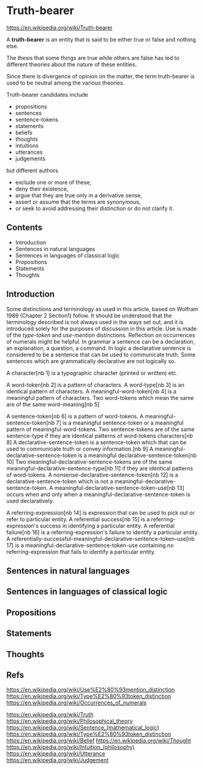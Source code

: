 # Truth-bearer

https://en.wikipedia.org/wiki/Truth-bearer

A **truth-bearer** is an entity that is said to be either true or false and nothing else.

The thesis that some things are true while others are false has led to different theories about the nature of these entities. 

Since there is divergence of opinion on the matter, the term truth-bearer is used to be neutral among the various theories. 

Truth-bearer candidates include
- propositions
- sentences
- sentence-tokens
- statements
- beliefs
- thoughts
- intuitions
- utterances
- judgements

but different authors
- exclude one or more of these,
- deny their existence,
- argue that they are true only in a derivative sense,
- assert or assume that the terms are synonymous,
- or seek to avoid addressing their distinction or do not clarify it.

## Contents

- Introduction
- Sentences in natural languages
- Sentences in languages of classical logic
- Propositions
- Statements
- Thoughts


## Introduction

Some distinctions and terminology as used in this article, based on Wolfram 1989 (Chapter 2 Section1) follow. It should be understood that the terminology described is not always used in the ways set out, and it is introduced solely for the purposes of discussion in this article. Use is made of the *type-token* and *use-mention* distinctions. Reflection on occurrences of numerals might be helpful. In grammar a sentence can be a declaration, an explanation, a question, a command. In logic a declarative sentence is considered to be a sentence that can be used to communicate truth. Some sentences which are grammatically declarative are not logically so.

A character[nb 1] is a typographic character (printed or written) etc.

A word-token[nb 2] is a pattern of characters. A word-type[nb 3] is an identical pattern of characters. A meaningful-word-token[nb 4] is a meaningful pattern of characters. Two word-tokens which mean the same are of the same word-meaning[nb 5]

A sentence-token[nb 6] is a pattern of word-tokens. A meaningful-sentence-token[nb 7] is a meaningful sentence-token or a meaningful pattern of meaningful-word-tokens. Two sentence-tokens are of the same sentence-type if they are identical patterns of word-tokens characters[nb 8] A declarative-sentence-token is a sentence-token which that can be used to communicate truth or convey information.[nb 9] A meaningful-declarative-sentence-token is a meaningful declarative-sentence-token[nb 10] Two meaningful-declarative-sentence-tokens are of the same meaningful-declarative-sentence-type[nb 11] if they are identical patterns of word-tokens. A nonsense-declarative-sentence-token[nb 12] is a declarative-sentence-token which is not a meaningful-declarative-sentence-token. A meaningful-declarative-sentence-token-use[nb 13] occurs when and only when a meaningful-declarative-sentence-token is used declaratively.

A referring-expression[nb 14] is expression that can be used to pick out or refer to particular entity. A referential success[nb 15] is a referring-expression's success in identifying a particular entity. A referential failure[nb 16] is a referring-expression's failure to identify a particular entity. A referentially-successful-meaningful-declarative-sentence-token-use[nb 17] is a meaningful-declarative-sentence-token-use containing no referring-expression that fails to identify a particular entity.

## Sentences in natural languages


## Sentences in languages of classical logic


## Propositions


## Statements


## Thoughts





## Refs

https://en.wikipedia.org/wiki/Use%E2%80%93mention_distinction
https://en.wikipedia.org/wiki/Type%E2%80%93token_distinction
https://en.wikipedia.org/wiki/Occurrences_of_numerals

https://en.wikipedia.org/wiki/Truth
https://en.wikipedia.org/wiki/Philosophical_theory
https://en.wikipedia.org/wiki/Sentence_(mathematical_logic)
https://en.wikipedia.org/wiki/Type%E2%80%93token_distinction
https://en.wikipedia.org/wiki/Belief
https://en.wikipedia.org/wiki/Thought
https://en.wikipedia.org/wiki/Intuition_(philosophy)
https://en.wikipedia.org/wiki/Utterance
https://en.wikipedia.org/wiki/Judgement
